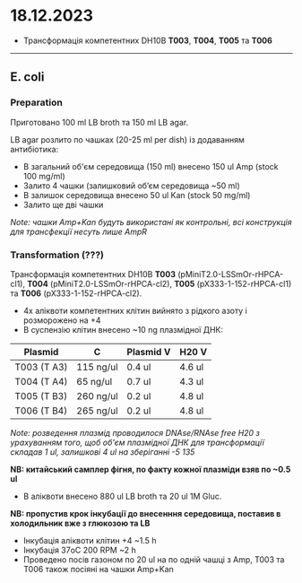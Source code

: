 18.12.2023
========
- Трансформація компетентних DH10B __T003__, __T004__, __T005__ та __T006__

---
## E. coli
### Preparation
Приготовано 100 ml LB broth та 150 ml LB agar.

LB agar розлито по чашках (20-25 ml per dish) із додаванням антибіотика:
- В загальний об'єм середовища (150 ml) внесено 150 ul Amp (stock 100 mg/ml)
- Залито 4 чашки (залишковий обʼєм середовища ~50 ml)
- В залишок середовища внесено 50 ul Kan (stock 50 mg/ml)
- Залито ще дві чашки

_Note: чашки Amp+Kan будуть використані як контрольні, всі конструкція для трансфекції несуть лише AmpR_

### Transformation (???)
Трансформація компетентних DH10B __T003__ (pMiniT2.0-LSSmOr-rHPCA-cl1), __T004__ (pMiniT2.0-LSSmOr-rHPCA-cl2), __T005__ (pX333-1-152-rHPCA-cl1) та __T006__ (pX333-1-152-rHPCA-cl2).

- 4x аліквоти компетентних клітин вийнято з рідкого азоту і розморожено на +4
- В суспензію клітин внесено ~10 ng плазмідної ДНК:

|Plasmid|C|Plasmid V|H20 V|
|-|-|-|-|
|T003 (T A3)|115 ng/ul|0.4 ul|4.6 ul|
|T004 (T A4)|65 ng/ul|0.7 ul|4.3 ul|
|T005 (T B3)|260 ng/ul|0.2 ul|4.8 ul|
|T006 (T B4)|265 ng/ul|0.2 ul|4.8 ul|

_Note: розведення плазмід проводилося DNAse/RNAse free H20 з урахуванням того, щоб об'єм плазмідної ДНК для трансформації складав 1 ul, залишкові 4 ul на зберіганні -5 135_

__NB: китайський самплер фігня, по факту кожної плазміди взяв по ~0.5 ul__

- В аліквоти внесено 880 ul LB broth та 20 ul 1M Gluc.

__NB: пропустив крок інкубації до внесенння середовища, поставив в холодильник вже з глюкозою та LB__

- Інкубація аліквоти клітин +4 ~1.5 h
- Інкубація 37oC 200 RPM ~2 h
- Проведено посів газоном по 20 ul на по одній чашці з Amp, T003 та T006 також посіяні на чашки Amp+Kan